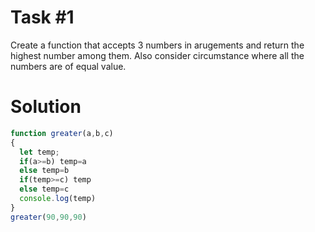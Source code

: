 # Task #1

Create a function that accepts 3 numbers in arugements and return the highest number among them. Also consider circumstance where all the numbers are of equal value.

# Solution

```javascript
function greater(a,b,c)
{
  let temp;
  if(a>=b) temp=a
  else temp=b
  if(temp>=c) temp
  else temp=c
  console.log(temp)
}
greater(90,90,90)
```
